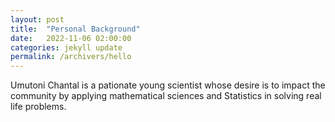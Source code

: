 ```yaml
---
layout: post
title:  "Personal Background"
date:   2022-11-06 02:00:00
categories: jekyll update
permalink: /archivers/hello
---
```


Umutoni Chantal  is a pationate young scientist whose desire is to impact the community by applying mathematical sciences and Statistics in solving real life problems. 
